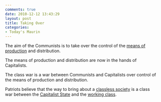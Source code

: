 ```yaml
---
comments: true
date: 2010-12-12 13:43:29
layout: post
title: Taking Over
categories:
- Today's Maurin
---
```


The aim of the Communists
is to take over the control
of the [means of production](http://en.wikipedia.org/wiki/Means_of_production)
and distribution.

The means of production
and distribution
are now in the hands
of Capitalists.

The class war is a war
between Communists
and Capitalists
over control
of the means of production
and distribution.

Patriots believe
that the way to bring about
a [classless society](http://en.wikipedia.org/wiki/Classless_society)
is a class war
between the [Capitalist State](http://en.wikipedia.org/wiki/Capitalism)
and the [working class](http://en.wikipedia.org/wiki/Working_class).
